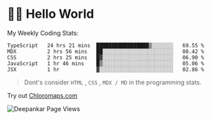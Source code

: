 # 👋🏽 Hello World 

<!--![Deepankar's github stats](https://github-readme-stats.vercel.app/api?username=Deep-Codes&count_private=true&show_icons=true&theme=radical)-->
My Weekly Coding Stats:

<!--START_SECTION:waka-->
```text
TypeScript   24 hrs 21 mins  █████████████████▒░░░░░░░   69.55 % 
MDX          2 hrs 56 mins   ██░░░░░░░░░░░░░░░░░░░░░░░   08.42 % 
CSS          2 hrs 25 mins   █▓░░░░░░░░░░░░░░░░░░░░░░░   06.90 % 
JavaScript   1 hr 46 mins    █▒░░░░░░░░░░░░░░░░░░░░░░░   05.06 % 
JSX          1 hr            ▓░░░░░░░░░░░░░░░░░░░░░░░░   02.86 % 
```
<!--END_SECTION:waka-->

> Dont's consider `HTML` , `CSS` , `MDX / MD` in the programming stats.

Try out [Chloromaps.com](https://www.chloromaps.com/)

<p align="left"> <img src="https://komarev.com/ghpvc/?username=Deep-Codes&label=Views&color=blue&style=plastic" alt="Deepankar Page Views" /> </p>

